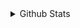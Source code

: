 <details>
  <summary>Github Stats</summary>
  
  ![Github Stats](https://github-readme-stats.vercel.app/api?username=MEEPofFaith&count_private=true&show_icons=true&include_all_commits=true&hide_border=true&count_private=true&theme=gotham)
  ![Top Languages](https://github-readme-stats.vercel.app/api/top-langs/?username=MEEPofFaith&show_icons=true&include_all_commits=true&hide_border=true&count_private=true&theme=gotham&langs_count=10)
</details>

